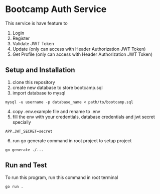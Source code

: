 # Bootcamp Auth Service
This service is have feature to 
1. Login
2. Register
3. Validate JWT Token
4. Update (only can access with Header Authorization JWT Token)
5. Get Profile (only can access with Header Authorization JWT Token)



## Setup and Installation

1. clone this repository 
2. create new database to store bootcamp.sql
3. import database to mysql 
```
mysql -u username -p database_name < path/to/bootcamp.sql
```
4. copy .env.example file and rename to .env 
5. fill the env with your credentials, database credentials and jwt secret specially
```
APP.JWT_SECRET=secret
```
6. run go generate command in root project to setup project
```
go generate ./...
```

## Run and Test
To run this program, run this command in root terminal 
```
go run . 
```